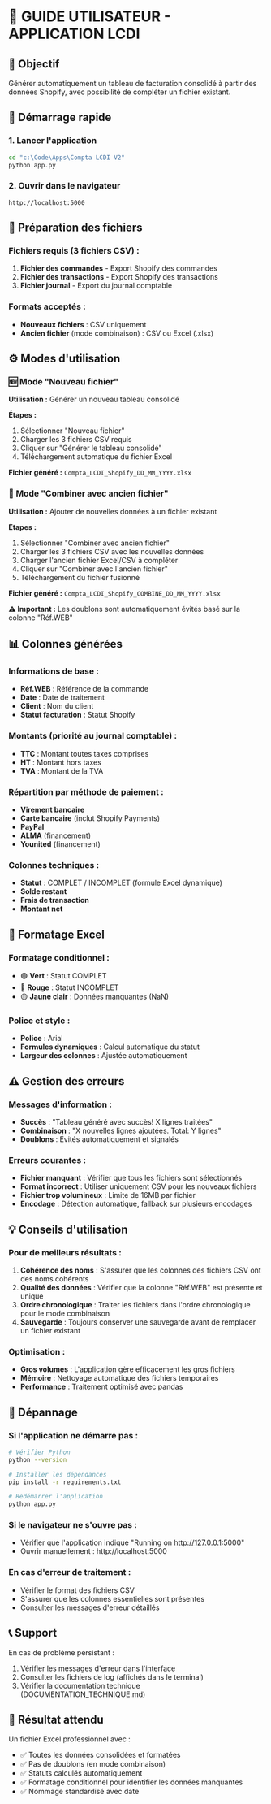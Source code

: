 # 📖 GUIDE UTILISATEUR - APPLICATION LCDI

## 🎯 Objectif
Générer automatiquement un tableau de facturation consolidé à partir des données Shopify, avec possibilité de compléter un fichier existant.

## 🚀 Démarrage rapide

### 1. Lancer l'application
```bash
cd "c:\Code\Apps\Compta LCDI V2"
python app.py
```

### 2. Ouvrir dans le navigateur
```
http://localhost:5000
```

## 📁 Préparation des fichiers

### Fichiers requis (3 fichiers CSV) :
1. **Fichier des commandes** - Export Shopify des commandes
2. **Fichier des transactions** - Export Shopify des transactions
3. **Fichier journal** - Export du journal comptable

### Formats acceptés :
- **Nouveaux fichiers** : CSV uniquement
- **Ancien fichier** (mode combinaison) : CSV ou Excel (.xlsx)

## ⚙️ Modes d'utilisation

### 🆕 Mode "Nouveau fichier"
**Utilisation :** Générer un nouveau tableau consolidé

**Étapes :**
1. Sélectionner "Nouveau fichier"
2. Charger les 3 fichiers CSV requis
3. Cliquer sur "Générer le tableau consolidé"
4. Téléchargement automatique du fichier Excel

**Fichier généré :** `Compta_LCDI_Shopify_DD_MM_YYYY.xlsx`

### 🔄 Mode "Combiner avec ancien fichier"
**Utilisation :** Ajouter de nouvelles données à un fichier existant

**Étapes :**
1. Sélectionner "Combiner avec ancien fichier"
2. Charger les 3 fichiers CSV avec les nouvelles données
3. Charger l'ancien fichier Excel/CSV à compléter
4. Cliquer sur "Combiner avec l'ancien fichier"
5. Téléchargement du fichier fusionné

**Fichier généré :** `Compta_LCDI_Shopify_COMBINE_DD_MM_YYYY.xlsx`

**⚠️ Important :** Les doublons sont automatiquement évités basé sur la colonne "Réf.WEB"

## 📊 Colonnes générées

### Informations de base :
- **Réf.WEB** : Référence de la commande
- **Date** : Date de traitement
- **Client** : Nom du client
- **Statut facturation** : Statut Shopify

### Montants (priorité au journal comptable) :
- **TTC** : Montant toutes taxes comprises
- **HT** : Montant hors taxes  
- **TVA** : Montant de la TVA

### Répartition par méthode de paiement :
- **Virement bancaire**
- **Carte bancaire** (inclut Shopify Payments)
- **PayPal**
- **ALMA** (financement)
- **Younited** (financement)

### Colonnes techniques :
- **Statut** : COMPLET / INCOMPLET (formule Excel dynamique)
- **Solde restant**
- **Frais de transaction**
- **Montant net**

## 🎨 Formatage Excel

### Formatage conditionnel :
- 🟢 **Vert** : Statut COMPLET
- 🔴 **Rouge** : Statut INCOMPLET
- 🟡 **Jaune clair** : Données manquantes (NaN)

### Police et style :
- **Police** : Arial
- **Formules dynamiques** : Calcul automatique du statut
- **Largeur des colonnes** : Ajustée automatiquement

## ⚠️ Gestion des erreurs

### Messages d'information :
- **Succès** : "Tableau généré avec succès! X lignes traitées"
- **Combinaison** : "X nouvelles lignes ajoutées. Total: Y lignes"
- **Doublons** : Évités automatiquement et signalés

### Erreurs courantes :
- **Fichier manquant** : Vérifier que tous les fichiers sont sélectionnés
- **Format incorrect** : Utiliser uniquement CSV pour les nouveaux fichiers
- **Fichier trop volumineux** : Limite de 16MB par fichier
- **Encodage** : Détection automatique, fallback sur plusieurs encodages

## 💡 Conseils d'utilisation

### Pour de meilleurs résultats :
1. **Cohérence des noms** : S'assurer que les colonnes des fichiers CSV ont des noms cohérents
2. **Qualité des données** : Vérifier que la colonne "Réf.WEB" est présente et unique
3. **Ordre chronologique** : Traiter les fichiers dans l'ordre chronologique pour le mode combinaison
4. **Sauvegarde** : Toujours conserver une sauvegarde avant de remplacer un fichier existant

### Optimisation :
- **Gros volumes** : L'application gère efficacement les gros fichiers
- **Mémoire** : Nettoyage automatique des fichiers temporaires
- **Performance** : Traitement optimisé avec pandas

## 🔧 Dépannage

### Si l'application ne démarre pas :
```bash
# Vérifier Python
python --version

# Installer les dépendances
pip install -r requirements.txt

# Redémarrer l'application
python app.py
```

### Si le navigateur ne s'ouvre pas :
- Vérifier que l'application indique "Running on http://127.0.0.1:5000"
- Ouvrir manuellement : http://localhost:5000

### En cas d'erreur de traitement :
- Vérifier le format des fichiers CSV
- S'assurer que les colonnes essentielles sont présentes
- Consulter les messages d'erreur détaillés

## 📞 Support

En cas de problème persistant :
1. Vérifier les messages d'erreur dans l'interface
2. Consulter les fichiers de log (affichés dans le terminal)
3. Vérifier la documentation technique (DOCUMENTATION_TECHNIQUE.md)

## 🎉 Résultat attendu

Un fichier Excel professionnel avec :
- ✅ Toutes les données consolidées et formatées
- ✅ Pas de doublons (en mode combinaison)
- ✅ Statuts calculés automatiquement
- ✅ Formatage conditionnel pour identifier les données manquantes
- ✅ Nommage standardisé avec date
